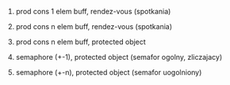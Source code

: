 1. prod cons 1 elem buff, rendez-vous (spotkania)

2. prod cons n elem buff, rendez-vous (spotkania)

3. prod cons n elem buff, protected object

4. semaphore (+-1), protected object (semafor ogolny, zliczajacy)

5. semaphore (+-n), protected object (semafor uogolniony)
